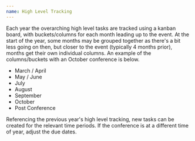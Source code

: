 ```yaml
---
name: High Level Tracking
---
```


Each year the overarching high level tasks are tracked using a kanban board, with buckets/columns for each month leading up to the event. At the start of the year, some months may be grouped together as there's a bit less going on then, but closer to the event (typically 4 months prior), months get their own individual columns. An example of the columns/buckets with an October conference is below.

- March / April
- May / June
- July
- August
- September
- October
- Post Conference

Referencing the previous year's high level tracking, new tasks can be created for the relevant time periods. If the conference is at a different time of year, adjust the due dates.